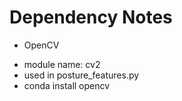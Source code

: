 # Dependency Notes

* OpenCV
 - module name: cv2
 - used in posture_features.py
 - conda install opencv
